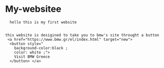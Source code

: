 # My-websitee


      hello this is my first website
 
  
    this website is desigined to take you to bmw's site throught a button
     <a href="https://www.bmw.gr/el/index.html" target="new"> 
      <button style="
        background-color:black ;
        color: white ;">          
        Visit BMW Greece 
      </button> </a>

  

